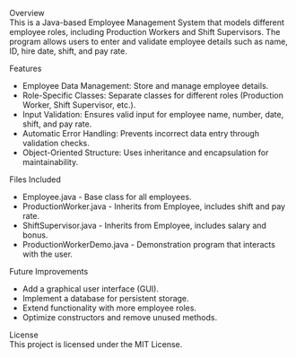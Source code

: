 Overview  
This is a Java-based Employee Management System that models different employee roles, including Production Workers and Shift Supervisors. 
The program allows users to enter and validate employee details such as name, ID, hire date, shift, and pay rate.


Features

- Employee Data Management: Store and manage employee details.
- Role-Specific Classes: Separate classes for different roles (Production Worker, Shift Supervisor, etc.).
- Input Validation: Ensures valid input for employee name, number, date, shift, and pay rate.
- Automatic Error Handling: Prevents incorrect data entry through validation checks.
- Object-Oriented Structure: Uses inheritance and encapsulation for maintainability.


Files Included

- Employee.java - Base class for all employees.
- ProductionWorker.java - Inherits from Employee, includes shift and pay rate.
- ShiftSupervisor.java - Inherits from Employee, includes salary and bonus.
- ProductionWorkerDemo.java - Demonstration program that interacts with the user.


Future Improvements

- Add a graphical user interface (GUI).
- Implement a database for persistent storage.
- Extend functionality with more employee roles.
- Optimize constructors and remove unused methods.


License  
This project is licensed under the MIT License.

